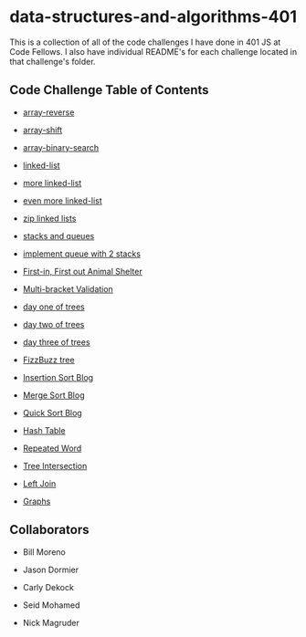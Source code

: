 # data-structures-and-algorithms-401

This is a collection of all of the code challenges I have done in 401 JS at Code Fellows. I also have individual README's for each challenge located in that challenge's folder.

## Code Challenge Table of Contents

- [array-reverse](challenges/arrayReverse/array-reverse.js)

- [array-shift](challenges/arrayShift/array-shift.js)

- [array-binary-search](challenges/arrayBinarySearch/array-binary-search.js)

- [linked-list](challenges/linkedList/linked-list.js)

- [more linked-list](challenges/linkedList/linked-list.js)

- [even more linked-list](challenges/linkedList/linked-list.js)

- [zip linked lists](challenges/llZip/ll-zip.js)

- [stacks and queues](challenges/stacksAndQueues/stacks-and-queues.js)

- [implement queue with 2 stacks](challenges/queueWithStacks/queue-with-stacks.js)

- [First-in, First out Animal Shelter](challenges/fifoAnimalShelter/fifo-animal-shelter.js)

- [Multi-bracket Validation](challenges/multiBracketValidation/multi-bracket-validation.js)

- [day one of trees](challenges/tree/tree.js)

- [day two of trees](challenges/tree/tree.js)

- [day three of trees](challenges/tree/tree.js)

- [FizzBuzz tree](challenges/fizzBuzzTree/fizz-buzz-tree.js)

- [Insertion Sort Blog](challenges/insertionSortBlog/insertion-sort.js)

- [Merge Sort Blog](challenges/mergeSortBlog/merge-sort.js)

- [Quick Sort Blog](challenges/quickSort/quick-sort.js)

- [Hash Table](challenges/hashtable/hashtable.js)

- [Repeated Word](challenges/repeatedWord/repeated-word.js)

- [Tree Intersection](challenges/treeIntersection/tree-intersection.js)

- [Left Join](challenges/leftJoin/left-join.js)

- [Graphs](challenges/graph/graph.js)

## Collaborators

- Bill Moreno

- Jason Dormier

- Carly Dekock

- Seid Mohamed

- Nick Magruder

